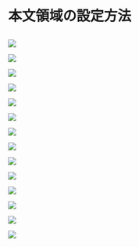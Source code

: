 # 本文領域の設定方法

## 

![](/images/3-create-your-book-in-vivliostyle-1/1-setting-of-main-text-area/3-1-1.png)

![](/images/3-create-your-book-in-vivliostyle-1/1-setting-of-main-text-area/3-1-2.png)

![](/images/3-create-your-book-in-vivliostyle-1/1-setting-of-main-text-area/3-1-3.png)

![](/images/3-create-your-book-in-vivliostyle-1/1-setting-of-main-text-area/3-1-4.png)

![](/images/3-create-your-book-in-vivliostyle-1/1-setting-of-main-text-area/3-1-5.png)

![](/images/3-create-your-book-in-vivliostyle-1/1-setting-of-main-text-area/3-1-6.png)

![](/images/3-create-your-book-in-vivliostyle-1/1-setting-of-main-text-area/3-1-7.png)

![](/images/3-create-your-book-in-vivliostyle-1/1-setting-of-main-text-area/3-1-8.png)

![](/images/3-create-your-book-in-vivliostyle-1/1-setting-of-main-text-area/3-1-9.png)

![](/images/3-create-your-book-in-vivliostyle-1/1-setting-of-main-text-area/3-1-10.png)

![](/images/3-create-your-book-in-vivliostyle-1/1-setting-of-main-text-area/3-1-11.png)

![](/images/3-create-your-book-in-vivliostyle-1/1-setting-of-main-text-area/3-1-12.png)

![](/images/3-create-your-book-in-vivliostyle-1/1-setting-of-main-text-area/3-1-13.png)

![](/images/3-create-your-book-in-vivliostyle-1/1-setting-of-main-text-area/3-1-14.png)

